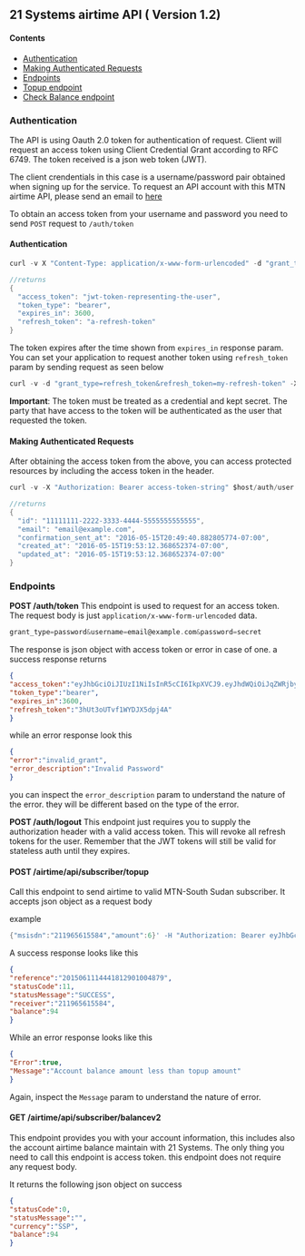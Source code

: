 ## 21 Systems airtime API ( Version 1.2)

#### Contents
- [Authentication](#authentication)
- [Making Authenticated Requests](#making-authenticated-requests)
- [Endpoints](#endpoints)
- [Topup endpoint](#post-airtimeapisubscribertopup)
- [Check Balance endpoint](#get-airtimeapisubscriberbalance)

### Authentication
The API is using Oauth 2.0 token for authentication of request. Client will request an access token using Client Credential Grant according to RFC 6749. The token received is a json web token (JWT).

The client crendentials in this case is a username/password pair obtained when signing up for the service.
To request an API account with this MTN airtime API, please send an email to [here](mailto:chol@dmarkmobile.com)

To obtain an access token from your username and password you need to send `POST` request to `/auth/token`

#### Authentication

```Go
curl -v X "Content-Type: application/x-www-form-urlencoded" -d "grant_type=password&username=email@example.com&password=secret" $host/auth/token

//returns
{
  "access_token": "jwt-token-representing-the-user",
  "token_type": "bearer",
  "expires_in": 3600,
  "refresh_token": "a-refresh-token"
}
```
The token expires after the time shown from `expires_in` response param. You can set your application to request another token using `refresh_token` param by sending request as seen below

```Go
curl -v -d "grant_type=refresh_token&refresh_token=my-refresh-token" -X "Content-Type: application/x-www-form-urlencoded" $host/auth/token
```
__Important__: The token must be treated as a credential and kept secret. The party that have access to the token will be authenticated as the user that requested the token.

#### Making Authenticated Requests
After obtaining the access token from the above, you can access protected resources by including the access token in the header.

```Go
curl -v -X "Authorization: Bearer access-token-string" $host/auth/user

//returns
{
  "id": "11111111-2222-3333-4444-5555555555555",
  "email": "email@example.com",
  "confirmation_sent_at": "2016-05-15T20:49:40.882805774-07:00",
  "created_at": "2016-05-15T19:53:12.368652374-07:00",
  "updated_at": "2016-05-15T19:53:12.368652374-07:00"
}
```
### Endpoints
__POST /auth/token__
This endpoint is used to request for an access token.
The request body is just `application/x-www-form-urlencoded` data.

```Go
grant_type=password&username=email@example.com&password=secret
```
The response is json object with access token or error in case of one.
a success response returns

```json
{
"access_token":"eyJhbGciOiJIUzI1NiIsInR5cCI6IkpXVCJ9.eyJhdWQiOiJqZWRjbyIsImV4cCI6MTU4ODIyNzQ0Miwic3ViIjoiMTY0MzExYWItOWI4Ni00NjliLTk4ZWQtZmU0ZDg2Njg3ZGM0IiwiZW1haWwiOiJjaG9sQGRtYXJrbW9iaWxlLmNvbSIsImFwcF9tZXRhZGF0YSI6e30sInVzZXJfbWV0YWRhdGEiOnt9fQ.ILmO5CRCbqm9ohnq1JTa-Afh5tm8qMoFDZeDw1HAp3k",
"token_type":"bearer",
"expires_in":3600,
"refresh_token":"3hUt3oUTvf1WYDJX5dpj4A"
}
```
while an error response look this

```json
{
"error":"invalid_grant",
"error_description":"Invalid Password"
}
```
you can inspect the `error_description` param to understand the nature of the error. they will be different based on the type of the error.

__POST /auth/logout__
This endpoint just requires you to supply the authorization header with a valid access token.
This will revoke all refresh tokens for the user. Remember that the JWT tokens will still be valid for stateless auth until they expires.

#### POST /airtime/api/subscriber/topup

Call this endpoint to send airtime to valid MTN-South Sudan subscriber. It accepts json object as a request body

example
```Go
{"msisdn":"211965615584","amount":6}' -H "Authorization: Bearer eyJhbGciOiJIUzI1NiIsInR5cCI6IkpXVCJ9.eyJhdWQiOiJqZWRjbyIsImV4cCI6MTU4ODIyODA4Nywic3ViIjoiMTY0MzExYWItOWI4Ni00NjliLTk4ZWQtZmU0ZDg2Njg3ZGM0IiwiZW1haWwiOiJjaG9sQGRtYXJrbW9iaWxlLmNvbSIsImFwcF9tZXRhZGF0YSI6e30sInVzZXJfbWV0YWRhdGEiOnt9fQ.Jwv1I26shOaOVOY-QQZLGFtqVdReHQLvQ9z-ldf5J5Y" $host/airtime/api/subscriber/topup
```

A success response looks like this
 ```json
 {
 "reference":"2015061114441812901004879",
 "statusCode":11,
 "statusMessage":"SUCCESS",
 "receiver":"211965615584",
 "balance":94
 }
 ```
 While an error response looks like this
 
 ```json
 {
 "Error":true,
 "Message":"Account balance amount less than topup amount"
 }
 ```
 Again, inspect the `Message` param to understand the nature of error.
 
 #### GET /airtime/api/subscriber/balancev2
  This endpoint provides you with your account information, this includes also the account airtime balance maintain with 21   Systems.
  The only thing you need to call this endpoint is access token. this endpoint does not require any request body.
  
  It returns the following json object on success
  
  ```json
  {
  "statusCode":0,
  "statusMessage":"",
  "currency":"SSP",
  "balance":94
  }
  ```
  
 
 

